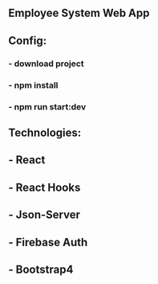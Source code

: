 
## Employee System Web App

## Config: 
  ### - download project
  ### - npm install
  ### - npm run start:dev

## Technologies:
  ## - React
  ## - React Hooks
  ## - Json-Server
  ## - Firebase Auth
  ## - Bootstrap4
